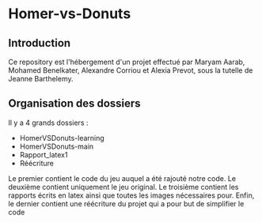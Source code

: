 # Homer-vs-Donuts
## Introduction
Ce repository est l'hébergement d'un projet effectué par Maryam Aarab, Mohamed Benelkater, Alexandre Corriou et Alexia Prevot, sous la tutelle de Jeanne Barthelemy.

## Organisation des dossiers
Il y a 4 grands dossiers :
* HomerVSDonuts-learning
* HomerVSDonuts-main
* Rapport_latex1
* Réécriture

Le premier contient le code du jeu auquel a été rajouté notre code.
Le deuxième contient uniquement le jeu original.
Le troisième contient les rapports écrits en latex ainsi que toutes les images nécessaires pour.
Enfin, le dernier contient une réécriture du projet qui a pour but de simplifier le code 
